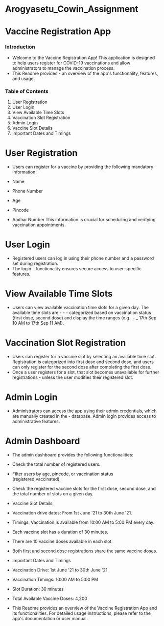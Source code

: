 # Arogyasetu_Cowin_Assignment


# Vaccine Registration App 

### Introduction
- Welcome to the Vaccine Registration App! This application is designed to help users register for COVID-19 vaccinations and allow administrators to manage the vaccination process. 
- This Readme provides - an overview of the app's functionality, features, and usage.

### Table of Contents
1) User Registration
2) User Login
3) View Available Time Slots
4) Vaccination Slot Registration
5) Admin Login
6) Vaccine Slot Details
7) Important Dates and Timings

# User Registration
- Users can register for a vaccine by providing the following mandatory information:

- Name
- Phone Number
- Age
- Pincode
- Aadhar Number
This information is crucial for scheduling and verifying vaccination appointments.

# User Login
- Registered users can log in using their phone number and a password set during registration. 
- The login - functionality ensures secure access to user-specific features.

# View Available Time Slots
- Users can view available vaccination time slots for a given day. The available time slots are  - -  -  categorized based on vaccination status (first dose, second dose) and display the time ranges (e.g., - _ 17th Sep 10 AM to 17th Sep 11 AM).

# Vaccination Slot Registration
- Users can register for a vaccine slot by selecting an available time slot. Registration is categorized into first dose and second dose, and users can only register for the second dose after completing the  first dose. 
- Once a user registers for a slot, that slot becomes unavailable for further registrations - unless the user modifies their registered slot.

# Admin Login
- Administrators can access the app using their admin credentials, which are manually created in the  - database. Admin login provides access to administrative features.

# Admin Dashboard
- The admin dashboard provides the following functionalities:

- Check the total number of registered users.
- Filter users by age, pincode, or vaccination status (registered,vaccinated).
- Check the registered vaccine slots for the first dose, second dose, and the total number of slots on a given day.
- Vaccine Slot Details
- Vaccination drive dates: From 1st June '21 to 30th June '21.
- Timings: Vaccination is available from 10:00 AM to 5:00 PM every day.
- Each vaccine slot has a duration of 30 minutes.
- There are 10 vaccine doses available in each slot.
- Both first and second dose registrations share the same vaccine doses.
- Important Dates and Timings
- Vaccination Drive: 1st June '21 to 30th June '21
- Vaccination Timings: 10:00 AM to 5:00 PM
- Slot Duration: 30 minutes
- Total Available Vaccine Doses: 4,200
- This Readme provides an overview of the Vaccine Registration App and its functionalities. For detailed usage instructions, please refer to the app's documentation or user manual.